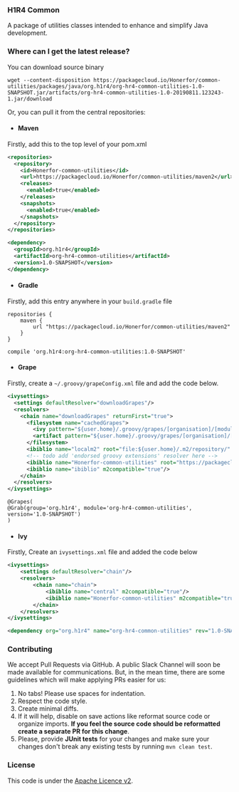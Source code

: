 ### H1R4 Common

A package of utilities classes intended to enhance and simplify Java development.

### Where can I get the latest release? 
You can download source binary 
```
wget --content-disposition https://packagecloud.io/Honerfor/common-utilities/packages/java/org.h1r4/org-hr4-common-utilities-1.0-SNAPSHOT.jar/artifacts/org-hr4-common-utilities-1.0-20190811.123243-1.jar/download
```
Or, you can pull it from the central repositories:
 - #### Maven

Firstly, add this to the top level of your pom.xml
```xml
<repositories>
  <repository>
    <id>Honerfor-common-utilities</id>
    <url>https://packagecloud.io/Honerfor/common-utilities/maven2</url>
    <releases>
      <enabled>true</enabled>
    </releases>
    <snapshots>
      <enabled>true</enabled>
    </snapshots>
  </repository>
</repositories>
```

```xml
<dependency>
  <groupId>org.h1r4</groupId>
  <artifactId>org-hr4-common-utilities</artifactId>
  <version>1.0-SNAPSHOT</version>
</dependency>
```

- #### Gradle
Firstly, add this entry anywhere in your `build.gradle` file
```
repositories {
    maven {
        url "https://packagecloud.io/Honerfor/common-utilities/maven2"
    }
}
```
```
compile 'org.h1r4:org-hr4-common-utilities:1.0-SNAPSHOT'
```

- #### Grape
Firstly, create a `~/.groovy/grapeConfig.xml` file and add the code below.
```xml
<ivysettings>
  <settings defaultResolver="downloadGrapes"/>
  <resolvers>
    <chain name="downloadGrapes" returnFirst="true">
      <filesystem name="cachedGrapes">
        <ivy pattern="${user.home}/.groovy/grapes/[organisation]/[module]/ivy-[revision].xml"/>
        <artifact pattern="${user.home}/.groovy/grapes/[organisation]/[module]/[type]s/[artifact]-[revision](-[classifier]).[ext]"/>
      </filesystem>
      <ibiblio name="localm2" root="file:${user.home}/.m2/repository/" checkmodified="true" changingPattern=".*" changingMatcher="regexp" m2compatible="true"/>
      <!-- todo add 'endorsed groovy extensions' resolver here -->
      <ibiblio name="Honerfor-common-utilities" root="https://packagecloud.io/Honerfor/common-utilities/maven2" m2compatible="true"/>
      <ibiblio name="ibiblio" m2compatible="true"/>
    </chain>
  </resolvers>
</ivysettings>
```
```
@Grapes(
@Grab(group='org.h1r4', module='org-hr4-common-utilities', version='1.0-SNAPSHOT')
)
```

- #### Ivy
Firstly, Create an `ivysettings.xml` file and added the code below
```xml
<ivysettings>
    <settings defaultResolver="chain"/>
    <resolvers>
        <chain name="chain">
            <ibiblio name="central" m2compatible="true"/>
            <ibiblio name="Honerfor-common-utilities" m2compatible="true" root="https://packagecloud.io/Honerfor/common-utilities/maven2"/>
        </chain>
    </resolvers>
</ivysettings>
```
```xml
<dependency org="org.h1r4" name="org-hr4-common-utilities" rev="1.0-SNAPSHOT" />
```

### Contributing
We accept Pull Requests via GitHub. A public Slack Channel will soon be made available for communications.
But, in the mean time, there are some guidelines which will make applying PRs easier for us:

1. No tabs! Please use spaces for indentation.
2. Respect the code style.
3. Create minimal diffs.
4. If it will help, disable on save actions like reformat source code or organize imports. **If you feel the source code should be reformatted create a separate PR for this change**.
5. Please, provide **JUnit tests** for your changes and make sure your changes don't break any existing tests by running `mvn clean test`.

### License

This code is under the [Apache Licence v2](https://github.com/Honerfor/Common/blob/master/LICENSE).
